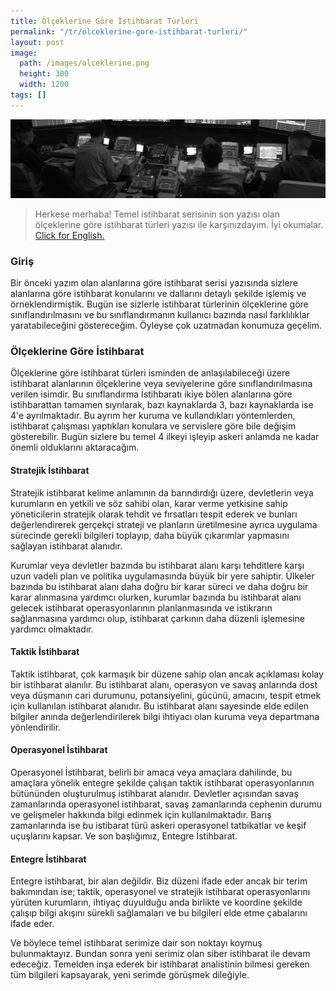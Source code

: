 ```yaml
---
title: Ölçeklerine Göre İstihbarat Türleri
permalink: "/tr/olceklerine-gore-istihbarat-turleri/"
layout: post
image:
  path: /images/olceklerine.png
  height: 300
  width: 1200
tags: []
---
```


<img src="/images/olceklerine.png">

> Herkese merhaba! Temel istihbarat serisinin son yazısı olan ölçeklerine göre istihbarat türleri yazısı ile karşınızdayım. İyi okumalar. [Click for English.](/types-of-intelligence-by-scale/)

### Giriş 
Bir önceki yazım olan alanlarına göre istihbarat serisi yazısında sizlere alanlarına göre istihbarat konularını ve dallarını detaylı şekilde işlemiş ve örneklendirmiştik. Bugün ise sizlerle istihbarat türlerinin ölçeklerine göre sınıflandırılmasını ve bu sınıflandırmanın kullanıcı bazında nasıl farklılıklar yaratabileceğini göstereceğim. Öyleyse çok uzatmadan konumuza geçelim.


### Ölçeklerine Göre İstihbarat
Ölçeklerine göre istihbarat türleri isminden de anlaşılabileceği üzere istihbarat alanlarının ölçeklerine veya seviyelerine göre sınıflandırılmasına verilen isimdir. Bu sınıflandırma İstihbaratı ikiye bölen alanlarına göre istihbarattan tamamen sıyrılarak, bazı kaynaklarda 3, bazı kaynaklarda ise 4'e ayrılmaktadır. Bu ayrım her kuruma ve kullandıkları yöntemlerden, istihbarat çalışması yaptıkları konulara ve servislere göre bile değişim gösterebilir. Bugün sizlere bu temel 4 ilkeyi işleyip askeri anlamda ne kadar önemli olduklarını aktaracağım. 

#### Stratejik İstihbarat
Stratejik istihbarat kelime anlamının da barındırdığı üzere, devletlerin veya kurumların en yetkili ve söz sahibi olan, karar verme yetkisine sahip yöneticilerin stratejik olarak tehdit ve fırsatları tespit ederek ve bunları değerlendirerek gerçekçi strateji ve planların üretilmesine ayrıca uygulama sürecinde gerekli bilgileri toplayıp, daha büyük çıkarımlar yapmasını sağlayan istihbarat alanıdır. 

Kurumlar veya devletler bazında bu istihbarat alanı karşı tehditlere karşı uzun vadeli plan ve politika uygulamasında büyük bir yere sahiptir. Ülkeler bazında bu istihbarat alanı daha doğru bir karar süreci ve daha doğru bir karar alınmasına yardımcı olurken, kurumlar bazında bu istihbarat alanı gelecek istihbarat operasyonlarının planlanmasında ve istikrarın sağlanmasına yardımcı olup, istihbarat çarkının daha düzenli işlemesine yardımcı olmaktadır.

#### Taktik İstihbarat
Taktik istihbarat, çok karmaşık bir düzene sahip olan ancak açıklaması kolay bir istihbarat alanılır. Bu istihbarat alanı, operasyon ve savaş anlarında dost veya düşmanın cari durumunu, potansiyelini, gücünü, amacını, tespit etmek için kullanılan istihbarat alanıdır. Bu istihbarat alanı sayesinde elde edilen bilgiler anında değerlendirilerek bilgi ihtiyacı olan kuruma veya departmana yönlendirilir. 

#### Operasyonel İstihbarat
Operasyonel İstihbarat, belirli bir amaca veya amaçlara dahilinde, bu amaçlara yönelik entegre şekilde çalışan taktik istihbarat operasyonlarının bütününden oluşturulmuş istihbarat alanıdır. Devletler açısından savaş zamanlarında operasyonel istihbarat, savaş zamanlarında cephenin durumu ve gelişmeler hakkında bilgi edinmek için kullanılmaktadır. Barış zamanlarında ise bu istibarat türü askeri operasyonel tatbikatlar ve keşif uçuşlarını kapsar. Ve son başlığımız, Entegre İstihbarat.

#### Entegre İstihbarat
Entegre istihbarat, bir alan değildir. Biz düzeni ifade eder ancak bir terim bakımından ise; taktik, operasyonel ve stratejik istihbarat operasyonlarını yürüten kurumların, ihtiyaç duyulduğu anda birlikte ve koordine şekilde çalışıp bilgi akışını sürekli sağlamaları ve bu bilgileri elde etme çabalarını ifade eder.

Ve böylece temel istihbarat serimize dair son noktayı koymuş bulunmaktayız.
Bundan sonra yeni serimiz olan siber istihbarat ile devam edeceğiz. Temelden inşa ederek bir istihbarat analistinin bilmesi gereken tüm bilgileri kapsayarak, yeni serimde görüşmek dileğiyle.

